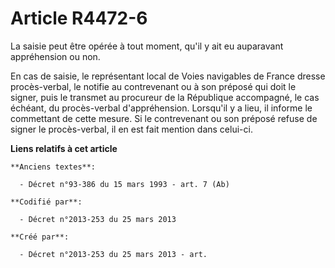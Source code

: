 # Article R4472-6

La saisie peut être opérée à tout moment, qu'il y ait eu auparavant appréhension ou non.

En cas de saisie, le représentant local de Voies navigables de France dresse procès-verbal, le notifie au contrevenant ou à
son préposé qui doit le signer, puis le transmet au procureur de la République accompagné, le cas échéant, du procès-verbal
d'appréhension. Lorsqu'il y a lieu, il informe le commettant de cette mesure. Si le contrevenant ou son préposé refuse de
signer le procès-verbal, il en est fait mention dans celui-ci.

**Liens relatifs à cet article**

	**Anciens textes**:

	  - Décret n°93-386 du 15 mars 1993 - art. 7 (Ab)

	**Codifié par**:

	  - Décret n°2013-253 du 25 mars 2013

	**Créé par**:

	  - Décret n°2013-253 du 25 mars 2013 - art.
